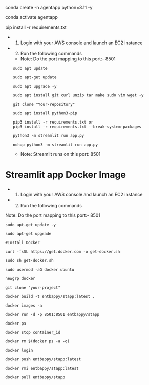 conda create -n agentapp python=3.11 -y

conda activate agentapp

pip install -r requirements.txt

- 1. Login with your AWS console and launch an EC2 instance
- 2. Run the following commands
   
   - Note: Do the port mapping to this port:- 8501

   ```
   sudo apt update
   
    ```
    ```
    sudo apt-get update
    
    ```
    ```
    sudo apt upgrade -y
    
    ```

    ```
    sudo apt install git curl unzip tar make sudo vim wget -y
    
    ```
    
    ```
    git clone "Your-repository"
    
    ```
    ```
    sudo apt install python3-pip

    ```
    ```
    pip3 install -r requirements.txt or 
    pip3 install -r requirements.txt --break-system-packages
    ```

    ```
    python3 -m streamlit run app.py

    ```
    ```
    nohup python3 -m streamlit run app.py

    ```

    - Note: Streamlit runs on this port: 8501

# Streamlit app Docker Image

- 1. Login with your AWS console and launch an EC2 instance
- 2. Run the following commands

Note: Do the port mapping to this port:- 8501

```
sudo apt-get update -y

sudo apt-get upgrade

#Install Docker

curl -fsSL https://get.docker.com -o get-docker.sh

sudo sh get-docker.sh

sudo usermod -aG docker ubuntu

newgrp docker
```
```
git clone "your-project"
```
```
docker build -t entbappy/stapp:latest . 
```
```
docker images -a  
```
```
docker run -d -p 8501:8501 entbappy/stapp 
```
```
docker ps  
```
```
docker stop container_id
```
```
docker rm $(docker ps -a -q)
```
```
docker login 
```
```
docker push entbappy/stapp:latest 
```
```
docker rmi entbappy/stapp:latest
```
```
docker pull entbappy/stapp
```